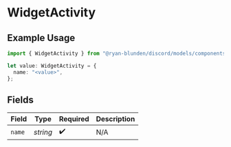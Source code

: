 # WidgetActivity

## Example Usage

```typescript
import { WidgetActivity } from "@ryan-blunden/discord/models/components";

let value: WidgetActivity = {
  name: "<value>",
};
```

## Fields

| Field              | Type               | Required           | Description        |
| ------------------ | ------------------ | ------------------ | ------------------ |
| `name`             | *string*           | :heavy_check_mark: | N/A                |